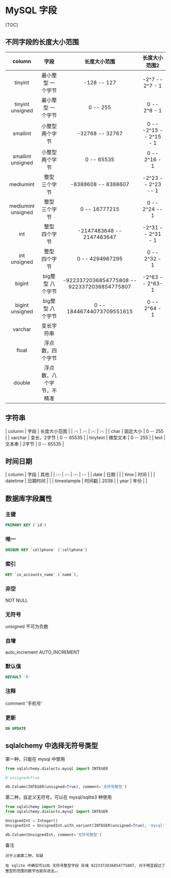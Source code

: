 # MySQL 字段

[TOC]

## 不同字段的长度大小范围

| column | 字段 | 长度大小范围 | 长度大小范围2 |
| :-: | :-: | :-: | :-: |
| tinyint | 最小整型 一个字节 |  -128 -- 127 | -2^7 -- 2^7 - 1 |
| tinyint unsigned | 最小整型 一个字节 |  0 -- 255 | 0 -- 2^8 - 1 |
| smallint | 小整型 两个字节 |  -32768 -- 32767 | 0 -- -2^15 -- 2^15 - 1 |
| smallint unsigned | 小整型 两个字节 |  0 -- 65535 | 0 -- 2^16 - 1 |
| mediumint | 整型 三个字节 | -8388608 -- 8388607 | -2^23 -- 2^23 -- 1 |
| mediumint unsigned | 整型 三个字节 | 0 -- 16777215 | 0 -- 2^24 -- 1 |
| int | 整型 四个字节 | -2147483648 -- 2147483647 | -2^31 -- 2^31 - 1 |
| int unsigned  | 整型 四个字节 | 0 -- 4294967295 | 0 -- 2^32 - 1 |
| bigint | big整型 八个字节 | -9223372036854775808 -- 9223372036854775807 | -2^63 -- 2^63-1 |
| bigint unsigned | big整型 八个字节 | 0 -- 18446744073709551615 | 0 -- 2^64 - 1 |
| varchar | 变长字符串 |  |  |
| float | 浮点数，四个字节 |  |  |
| double | 浮点数，八个字节，不精准 |  |  |

## 字符串

| column | 字段 | 长度大小范围 |
| :-: | :-: | :-: | :-: |
| char | 固定大小 | 0 -- 255 |
| varchar | 变长，2字节 | 0 -- 65535 |
| tinytext | 微型文本 | 0 -- 255 |
| text | 文本串 | 2字节 | 0 -- 65535 |

## 时间日期

| column | 字段 | 其他 |
| :-: | :-: | :-: | :-: |
| date | 日期 | |
| time | 时间 | |
| datetime | 日期时间 | |
| timestample | 时间戳 | 2038 |
| year | 年份 | |

## 数据库字段属性

### 主键

```sql
PRIMARY KEY (`id`)
```

### 唯一

```sql
UNIQUE KEY `cellphone` (`cellphone`)
```

### 索引

```sql
KEY `ix_accounts_name` (`name`),
```

### 非空

NOT NULL

### 无符号

unsigned 不可为负数

### 自增

auto_increment
AUTO_INCREMENT

### 默认值

```sql
DEFAULT '0'
```

### 注释

comment '手机号'

### 更新

```sql
ON UPDATE
```

## sqlalchemy 中选择无符号类型

第一种，只能在 mysql 中使用

```python
from sqlalchemy.dialects.mysql import INTEGER

# unsigned=True

db.Column(INTEGER(unsigned=True), comment='无符号整型')

```

第二种，自定义无符号，可以在 mysql/sqlite3 种使用

```python
from sqlalchemy import Integer
from sqlalchemy.dialects.mysql import INTEGER

UnsignedInt = Integer()
UnsignedInt = UnsignedInt.with_variant(INTEGER(unsigned=True), 'mysql')

db.Column(UnsignedInt, comment='无符号整型')
```

备注

```text
对于上面第二种，存疑

在 sqlite 中确实可以向 无符号整型字段 存储 9223372036854775807, 对于明显超过了 整型的范围的数字也能存进去。。
```
